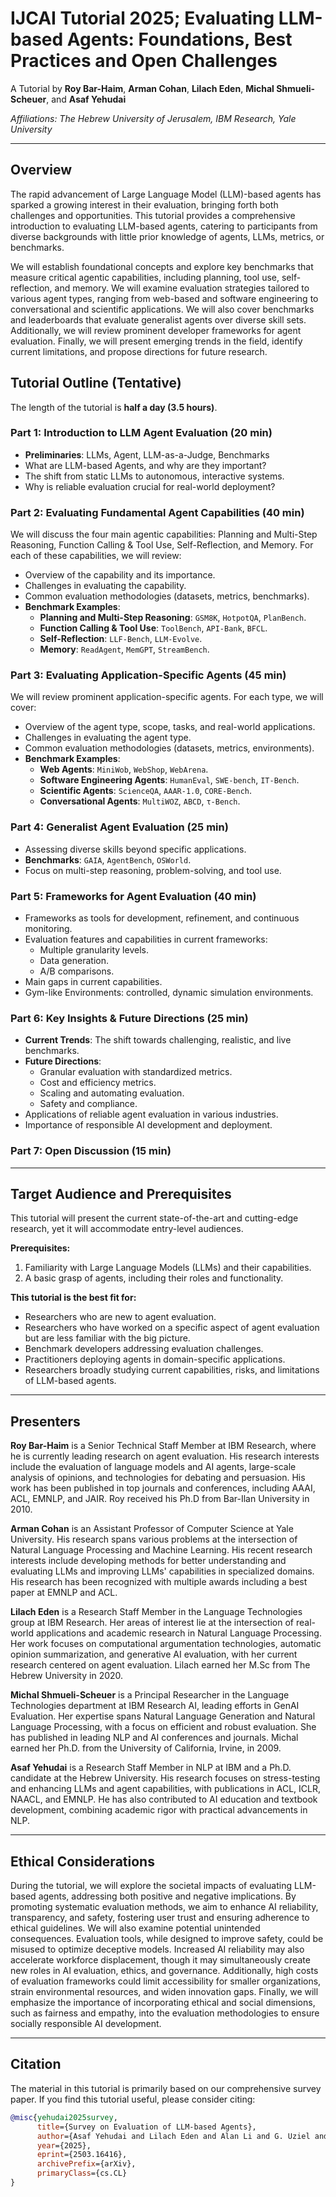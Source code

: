 # IJCAI Tutorial 2025; Evaluating LLM-based Agents: Foundations, Best Practices and Open Challenges

A Tutorial by **Roy Bar-Haim**, **Arman Cohan**, **Lilach Eden**, **Michal Shmueli-Scheuer**, and **Asaf Yehudai**

*Affiliations: The Hebrew University of Jerusalem, IBM Research, Yale University*

---

## Overview

The rapid advancement of Large Language Model (LLM)-based agents has sparked a growing interest in their evaluation, bringing forth both challenges and opportunities. This tutorial provides a comprehensive introduction to evaluating LLM-based agents, catering to participants from diverse backgrounds with little prior knowledge of agents, LLMs, metrics, or benchmarks.

We will establish foundational concepts and explore key benchmarks that measure critical agentic capabilities, including planning, tool use, self-reflection, and memory. We will examine evaluation strategies tailored to various agent types, ranging from web-based and software engineering to conversational and scientific applications. We will also cover benchmarks and leaderboards that evaluate generalist agents over diverse skill sets. Additionally, we will review prominent developer frameworks for agent evaluation. Finally, we will present emerging trends in the field, identify current limitations, and propose directions for future research.

## Tutorial Outline (Tentative)

The length of the tutorial is **half a day (3.5 hours)**.

### Part 1: Introduction to LLM Agent Evaluation (20 min)
*   **Preliminaries**: LLMs, Agent, LLM-as-a-Judge, Benchmarks
*   What are LLM-based Agents, and why are they important?
*   The shift from static LLMs to autonomous, interactive systems.
*   Why is reliable evaluation crucial for real-world deployment?

### Part 2: Evaluating Fundamental Agent Capabilities (40 min)
We will discuss the four main agentic capabilities: Planning and Multi-Step Reasoning, Function Calling & Tool Use, Self-Reflection, and Memory. For each of these capabilities, we will review:
*   Overview of the capability and its importance.
*   Challenges in evaluating the capability.
*   Common evaluation methodologies (datasets, metrics, benchmarks).
*   **Benchmark Examples**:
    *   **Planning and Multi-Step Reasoning**: `GSM8K`, `HotpotQA`, `PlanBench`.
    *   **Function Calling & Tool Use**: `ToolBench`, `API-Bank`, `BFCL`.
    *   **Self-Reflection**: `LLF-Bench`, `LLM-Evolve`.
    *   **Memory**: `ReadAgent`, `MemGPT`, `StreamBench`.

### Part 3: Evaluating Application-Specific Agents (45 min)
We will review prominent application-specific agents. For each type, we will cover:
*   Overview of the agent type, scope, tasks, and real-world applications.
*   Challenges in evaluating the agent type.
*   Common evaluation methodologies (datasets, metrics, environments).
*   **Benchmark Examples**:
    *   **Web Agents**: `MiniWob`, `WebShop`, `WebArena`.
    *   **Software Engineering Agents**: `HumanEval`, `SWE-bench`, `IT-Bench`.
    *   **Scientific Agents**: `ScienceQA`, `AAAR-1.0`, `CORE-Bench`.
    *   **Conversational Agents**: `MultiWOZ`, `ABCD`, `τ-Bench`.

### Part 4: Generalist Agent Evaluation (25 min)
*   Assessing diverse skills beyond specific applications.
*   **Benchmarks**: `GAIA`, `AgentBench`, `OSWorld`.
*   Focus on multi-step reasoning, problem-solving, and tool use.

### Part 5: Frameworks for Agent Evaluation (40 min)
*   Frameworks as tools for development, refinement, and continuous monitoring.
*   Evaluation features and capabilities in current frameworks:
    *   Multiple granularity levels.
    *   Data generation.
    *   A/B comparisons.
*   Main gaps in current capabilities.
*   Gym-like Environments: controlled, dynamic simulation environments.

### Part 6: Key Insights & Future Directions (25 min)
*   **Current Trends**: The shift towards challenging, realistic, and live benchmarks.
*   **Future Directions**:
    *   Granular evaluation with standardized metrics.
    *   Cost and efficiency metrics.
    *   Scaling and automating evaluation.
    *   Safety and compliance.
*   Applications of reliable agent evaluation in various industries.
*   Importance of responsible AI development and deployment.

### Part 7: Open Discussion (15 min)

---

## Target Audience and Prerequisites

This tutorial will present the current state-of-the-art and cutting-edge research, yet it will accommodate entry-level audiences.

**Prerequisites:**
1.  Familiarity with Large Language Models (LLMs) and their capabilities.
2.  A basic grasp of agents, including their roles and functionality.

**This tutorial is the best fit for:**
*   Researchers who are new to agent evaluation.
*   Researchers who have worked on a specific aspect of agent evaluation but are less familiar with the big picture.
*   Benchmark developers addressing evaluation challenges.
*   Practitioners deploying agents in domain-specific applications.
*   Researchers broadly studying current capabilities, risks, and limitations of LLM-based agents.

---

## Presenters

**Roy Bar-Haim** is a Senior Technical Staff Member at IBM Research, where he is currently leading research on agent evaluation. His research interests include the evaluation of language models and AI agents, large-scale analysis of opinions, and technologies for debating and persuasion. His work has been published in top journals and conferences, including AAAI, ACL, EMNLP, and JAIR. Roy received his Ph.D from Bar-Ilan University in 2010.

**Arman Cohan** is an Assistant Professor of Computer Science at Yale University. His research spans various problems at the intersection of Natural Language Processing and Machine Learning. His recent research interests include developing methods for better understanding and evaluating LLMs and improving LLMs' capabilities in specialized domains. His research has been recognized with multiple awards including a best paper at EMNLP and ACL.

**Lilach Eden** is a Research Staff Member in the Language Technologies group at IBM Research. Her areas of interest lie at the intersection of real-world applications and academic research in Natural Language Processing. Her work focuses on computational argumentation technologies, automatic opinion summarization, and generative AI evaluation, with her current research centered on agent evaluation. Lilach earned her M.Sc from The Hebrew University in 2020.

**Michal Shmueli-Scheuer** is a Principal Researcher in the Language Technologies department at IBM Research AI, leading efforts in GenAI Evaluation. Her expertise spans Natural Language Generation and Natural Language Processing, with a focus on efficient and robust evaluation. She has published in leading NLP and AI conferences and journals. Michal earned her Ph.D. from the University of California, Irvine, in 2009.

**Asaf Yehudai** is a Research Staff Member in NLP at IBM and a Ph.D. candidate at the Hebrew University. His research focuses on stress-testing and enhancing LLMs and agent capabilities, with publications in ACL, ICLR, NAACL, and EMNLP. He has also contributed to AI education and textbook development, combining academic rigor with practical advancements in NLP.

---

## Ethical Considerations

During the tutorial, we will explore the societal impacts of evaluating LLM-based agents, addressing both positive and negative implications. By promoting systematic evaluation methods, we aim to enhance AI reliability, transparency, and safety, fostering user trust and ensuring adherence to ethical guidelines. We will also examine potential unintended consequences. Evaluation tools, while designed to improve safety, could be misused to optimize deceptive models. Increased AI reliability may also accelerate workforce displacement, though it may simultaneously create new roles in AI evaluation, ethics, and governance. Additionally, high costs of evaluation frameworks could limit accessibility for smaller organizations, strain environmental resources, and widen innovation gaps. Finally, we will emphasize the importance of incorporating ethical and social dimensions, such as fairness and empathy, into the evaluation methodologies to ensure socially responsible AI development.

---

## Citation

The material in this tutorial is primarily based on our comprehensive survey paper. If you find this tutorial useful, please consider citing:

```bibtex
@misc{yehudai2025survey,
      title={Survey on Evaluation of LLM-based Agents}, 
      author={Asaf Yehudai and Lilach Eden and Alan Li and G. Uziel and Yilun Zhao and Roy Bar-Haim and Arman Cohan and Michal Shmueli-Scheuer},
      year={2025},
      eprint={2503.16416},
      archivePrefix={arXiv},
      primaryClass={cs.CL}
}